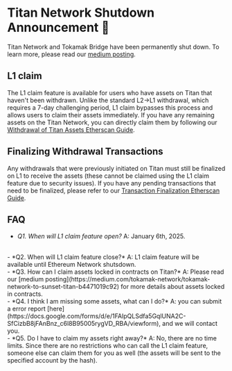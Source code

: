 # Titan Network Shutdown Announcement 🚨
Titan Network and Tokamak Bridge have been permanently shut down. To learn more, please read our [medium posting](https://medium.com/tokamak-network/tokamak-network-to-sunset-titan-b4471019c92).

## L1 claim
The L1 claim feature is available for users who have assets on Titan that haven't been withdrawn. Unlike the standard L2→L1 withdrawal, which requires a 7-day challenging period, L1 claim bypasses this process and allows users to claim their assets immediately. If you have any remaining assets on the Titan Network, you can directly claim them by following our [Withdrawal of Titan Assets Etherscan Guide](/l1forceclaim/EN/README.md).

## Finalizing Withdrawal Transactions
Any withdrawals that were previously initiated on Titan must still be finalized on L1 to receive the assets (these cannot be claimed using the L1 claim feature due to security issues). If you have any pending transactions that need to be finalized, please refer to our [Transaction Finalization Etherscan Guide](/withdrawFinalize/EN/README.md).

## FAQ
- *Q1. When will L1 claim feature open?*
A: January 6th, 2025.
 <br />
- *Q2. When will L1 claim feature close?* 
A: L1 claim feature will be available until Ethereum Network shutsdown.
 <br />
- *Q3. How can I claim assets locked in contracts on Titan?* 
A: Please read our [medium posting](https://medium.com/tokamak-network/tokamak-network-to-sunset-titan-b4471019c92) for more details about assets locked in contracts.
 <br />
- *Q4. I think I am missing some assets, what can I do?* 
A: you can submit a error report [here](https://docs.google.com/forms/d/e/1FAIpQLSdfa5GqlUNA2C-SfCizbB8jFAnBnz_c6l8B95005rygVD_RBA/viewform), and we will contact you.
 <br />
- *Q5. Do I have to claim my assets right away?*
A: No, there are no time limits. Since there are no restrictions who can call the L1 claim feature, someone else can claim them for you as well (the assets will be sent to the specified account by the hash). 

